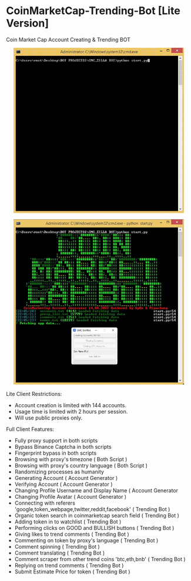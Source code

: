 # CoinMarketCap-Trending-Bot [Lite Version]
Coin Market Cap Account Creating &amp; Trending BOT

<p align="center">
  <img src="https://raw.githubusercontent.com/trurstspijee/CoinMarketCap-Trending-Bot/main/1.gif" width="auto" height="450"/>
</p>


<p align="center">
  <img src="https://raw.githubusercontent.com/trurstspijee/CoinMarketCap-Trending-Bot/main/2.jpg" width="auto" height="450"/>
</p>

Lite Client Restrictions:
* Account creation is limited with 144 accounts.
* Usage time is limited with 2 hours per session.
* Will use public proxies only.

Full Client Features:
* Fully proxy support in both scripts
* Bypass Binance Captcha in both scripts
* Fingerprint bypass in both scripts
* Browsing with proxy's timezone ( Both Script )
* Browsing with proxy's country language ( Both Script )
* Randomizing processes as humanity
* Generating Account ( Account Generator )
* Verifying Account ( Account Generator )
* Changing Profile Username and Display Name ( Account Generator 
* Changing Profile Avatar ( Account Generator )
* Connecting with referers 'google,token_webpage,twitter,reddit,facebook' ( Trending Bot )
* Organic token search in coinmarketcap search field ( Trending Bot )
* Adding token in to watchlist ( Trending Bot )
* Performing clicks on GOOD and BULLISH buttons ( Trending Bot ) 
* Giving likes to trend comments ( Trending Bot )
* Commenting on token by proxy's language ( Trending Bot )
* Comment spinning ( Trending Bot )
* Comment translating ( Trending Bot )
* Comment scraper from other trend coins 'btc,eth,bnb' ( Trending Bot )
* Replying on trend comments ( Trending Bot )
* Submit Estimate Price for token ( Trending Bot )
